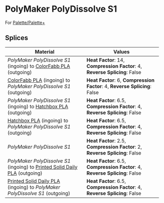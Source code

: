 # PolyMaker PolyDissolve S1

For [Palette/Palette+](palette.md)

## Splices

Material | Values
-------- | ------
_PolyMaker PolyDissolve S1_ (ingoing) to [ColorFabb PLA](colorfabb_pla.md) (outgoing) | **Heat Factor**: 14, **Compression Factor**: 4, **Reverse Splicing**: False
[ColorFabb PLA](colorfabb_pla.md) (ingoing) to _PolyMaker PolyDissolve S1_ (outgoing) | **Heat Factor**: 6, **Compression Factor**: 4, **Reverse Splicing**: False
_PolyMaker PolyDissolve S1_ (ingoing) to [Hatchbox PLA](hatchbox_pla.md) (outgoing) | **Heat Factor**: 6.5, **Compression Factor**: 4, **Reverse Splicing**: False
[Hatchbox PLA](hatchbox_pla.md) (ingoing) to _PolyMaker PolyDissolve S1_ (outgoing) | **Heat Factor**: 6.5, **Compression Factor**: 4, **Reverse Splicing**: False
_PolyMaker PolyDissolve S1_ | **Heat Factor**: 2.5, **Compression Factor**: 2, **Reverse Splicing**: False
_PolyMaker PolyDissolve S1_ (ingoing) to [Printed Solid Daily PLA](printed_solid_daily_pla.md) (outgoing) | **Heat Factor**: 6.5, **Compression Factor**: 4, **Reverse Splicing**: False
[Printed Solid Daily PLA](printed_solid_daily_pla.md) (ingoing) to _PolyMaker PolyDissolve S1_ (outgoing) | **Heat Factor**: 6.5, **Compression Factor**: 4, **Reverse Splicing**: False
